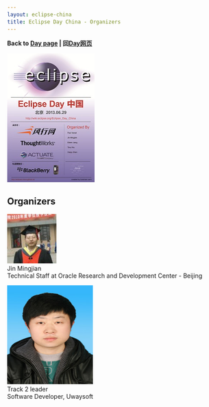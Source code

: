 ```yaml
---
layout: eclipse-china
title: Eclipse Day China - Organizers
---
```


<p><b>Back to <a href="/Day/">Day page</a> | 回<a href="/Day/">Day网页</a></b></p>

![Eclipse-4-tiny-6.png](../Poster/Eclipse-4-tiny-6.png)

## Organizers

![Jin Mingjian](Jin_Mingjian_0526152.jpg)  
Jin Mingjian  
Technical Staff at Oracle Research and Development Center - Beijing  

![](ly.jpg)  
Track 2 leader  
Software Developer, Uwaysoft  


